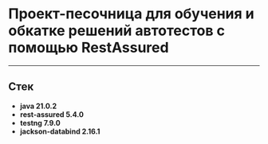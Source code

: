 # Проект-песочница для обучения и обкатке решений автотестов с помощью RestAssured

__________

## Стек

- **java 21.0.2**
- **rest-assured 5.4.0**
- **testng 7.9.0**
- **jackson-databind 2.16.1**
